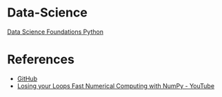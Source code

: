 # Data-Science
[Data Science Foundations Python](./Data-Science-Foundations-Python/context.md)     

# References
* [GitHub](https://github.com/LinkedInLearning/data-science-foundations-python-scientific-stack-3084641)    
* [Losing your Loops Fast Numerical Computing with NumPy - YouTube](https://www.youtube.com/watch?v=EEUXKG97YRw)   
